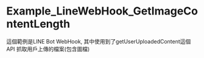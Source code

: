 # Example_LineWebHook_GetImageContentLength

這個範例是LINE Bot WebHook, 
其中使用到了getUserUploadedContent這個API
抓取用戶上傳的檔案(包含圖檔)
